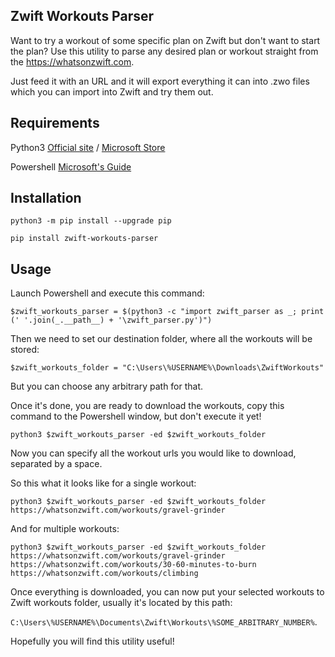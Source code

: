 Zwift Workouts Parser 
---------------------

Want to try a workout of some specific plan on Zwift but don't want to start the plan? Use this utility to parse any desired plan or workout straight from the https://whatsonzwift.com. 

Just feed it with an URL and it will export everything it can into .zwo files which you can import into Zwift and try them out. 

Requirements
------------
Python3 [Official site](https://www.python.org/downloads/windows/) / [Microsoft Store](https://apps.microsoft.com/detail/9PJPW5LDXLZ5?hl=en-US&gl=US) 

Powershell [Microsoft's Guide](https://learn.microsoft.com/en-us/powershell/scripting/install/installing-powershell-on-windows?view=powershell-7.4)


Installation
------------
`python3 -m pip install --upgrade pip`

`pip install zwift-workouts-parser`

Usage 
------------
Launch Powershell and execute this command: 

`$zwift_workouts_parser = $(python3 -c "import zwift_parser as _; print (' '.join(_.__path__) + '\zwift_parser.py')")`

Then we need to set our destination folder, where all the workouts will be stored: 

`$zwift_workouts_folder = "C:\Users\%USERNAME%\Downloads\ZwiftWorkouts"`

But you can choose any arbitrary path for that. 

Once it's done, you are ready to download the workouts, copy this command to the Powershell window, but don't execute it yet!

`python3 $zwift_workouts_parser -ed $zwift_workouts_folder `

Now you can specify all the workout urls you would like to download, separated by a space. 

So this what it looks like for a single workout: 

`python3 $zwift_workouts_parser -ed $zwift_workouts_folder https://whatsonzwift.com/workouts/gravel-grinder`

And for multiple workouts: 

`python3 $zwift_workouts_parser -ed $zwift_workouts_folder https://whatsonzwift.com/workouts/gravel-grinder https://whatsonzwift.com/workouts/30-60-minutes-to-burn https://whatsonzwift.com/workouts/climbing`

Once everything is downloaded, you can now put your selected workouts to Zwift workouts folder, usually it's located by this path:

`C:\Users\%USERNAME%\Documents\Zwift\Workouts\%SOME_ARBITRARY_NUMBER%`.

Hopefully you will find this utility useful! 